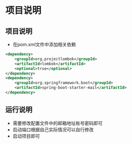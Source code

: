 # 项目说明
## 项目说明
- 在pom.xml文件中添加相关依赖
```xml
<dependency>
    <groupId>org.projectlombok</groupId>
    <artifactId>lombok</artifactId>
    <optional>true</optional>
</dependency>
<dependency>
    <groupId>org.springframework.boot</groupId>
    <artifactId>spring-boot-starter-mail</artifactId>
</dependency>
```
## 运行说明
- 需要修改配置文件中的邮箱地址账号密码即可
- 启动端口根据自己实际情况可以自行修改
- 启动项目即可
